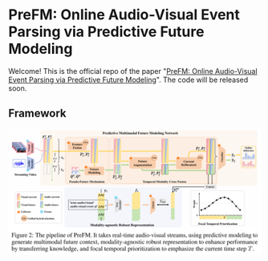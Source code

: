 # PreFM: Online Audio-Visual Event Parsing via Predictive Future Modeling
Welcome! This is the official repo of the paper "[PreFM: Online Audio-Visual Event Parsing via Predictive Future Modeling](https://arxiv.org/abs/2505.23155)". The code will be released soon.

## Framework
![alt text](assets/pipeline.png)
